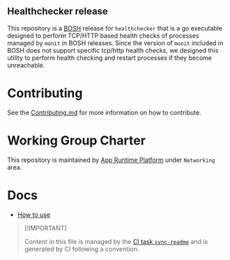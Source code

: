 ## Healthchecker release

This repository is a [BOSH](https://github.com/cloudfoundry/bosh)
release for `healthchecker` that is a go executable designed to perform
TCP/HTTP based health checks of processes managed by `monit` in BOSH
releases. Since the version of `monit` included in BOSH does not support
specific tcp/http health checks, we designed this utility to perform
health checking and restart processes if they become unreachable.

# Contributing

See the [Contributing.md](./.github/CONTRIBUTING.md) for more
information on how to contribute.

# Working Group Charter

This repository is maintained by [App Runtime
Platform](https://github.com/cloudfoundry/community/blob/main/toc/working-groups/app-runtime-platform.md)
under `Networking` area.

# Docs

-   [How to use](./docs/01-how-to-use.md)

> \[!IMPORTANT\]
>
> Content in this file is managed by the [CI task
> `sync-readme`](https://github.com/cloudfoundry/wg-app-platform-runtime-ci/blob/main/shared/tasks/sync-readme/metadata.yml)
> and is generated by CI following a convention.

